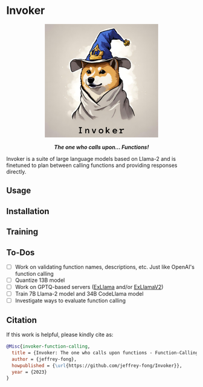 # Invoker

<div align="center">

<img width="300" height="300" src="invoker.png">

***The one who calls upon... Functions!***

</div>

Invoker is a suite of large language models based on Llama-2 and is finetuned to plan between calling functions and providing responses directly.

## Usage

## Installation

## Training

## To-Dos

- [ ] Work on validating function names, descriptions, etc. Just like OpenAI's function calling
- [ ] Quantize 13B model
- [ ] Work on GPTQ-based servers ([ExLlama](https://github.com/turboderp/exllama) and/or [ExLlamaV2](https://github.com/turboderp/exllamav2))
- [ ] Train 7B Llama-2 model and 34B CodeLlama model
- [ ] Investigate ways to evaluate function calling

## Citation

If this work is helpful, please kindly cite as:

```bibtex
@Misc{invoker-function-calling,
  title = {Invoker: The one who calls upon functions - Function-Calling Language Model},
  author = {jeffrey-fong},
  howpublished = {\url{https://github.com/jeffrey-fong/Invoker}},
  year = {2023}
}
```